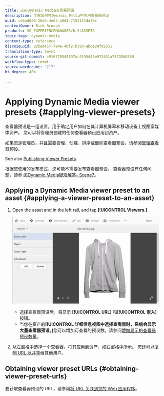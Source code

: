 ```yaml
---
title: 应用Dynamic Media查看器预设
description: 了解如何在Dynamic Media中应用查看器预设
uuid: cebad000-2bda-4e62-a0d1-7155151daf6c
contentOwner: Rick Brough
products: SG_EXPERIENCEMANAGER/6.5/ASSETS
topic-tags: dynamic-media
content-type: reference
discoiquuid: 82bed457-794e-4bf2-bc80-abde24fd2851
translation-type: tm+mt
source-git-commit: e916f70549197ac9f95443e972401a78735b0560
workflow-type: tm+mt
source-wordcount: '217'
ht-degree: 40%

---
```



# Applying Dynamic Media viewer presets {#applying-viewer-presets}

查看器预设是一组设置，用于确定用户如何在其计算机屏幕和移动设备上视图富媒体资产。 您可以将管理员创建的任何查看器预设应用到资产。

如果您是管理员，并且需要管理、创建、排序或删除查看器预设，请参阅[管理查看器预设](managing-viewer-presets.md)。

See also [Publishing Viewer Presets](managing-viewer-presets.md#publishing-viewer-presets).

根据您使用的发布模式，您可能不需要发布查看器预设。
查看器预设有任何问题，请参 [阅Dynamic Media疑难解答- Scene7](troubleshoot-dms7.md#viewers)。

## Applying a Dynamic Media viewer preset to an asset {#applying-a-viewer-preset-to-an-asset}

1. Open the asset and in the left rail, and tap **[!UICONTROL Viewers.]**

   ![chlimage_1-104](assets/chlimage_1-104.png)

   * 选择查看器预设后，将显示 **[!UICONTROL URL]** 和&#x200B;**[!UICONTROL 嵌入]**&#x200B;按钮。
   * 当您在资产的&#x200B;**[!UICONTROL 详细信息视图中选择查看器时，系统会显示大量查看器预设。]**&#x200B;您可以增加可查看的预设数。请参阅[增加显示的查看器预设数量](managing-viewer-presets.md)。

1. 从左窗格中选择一个查看器，将其应用到资产，如右窗格中所示。 您还可以[复制 URL 以共享](linking-urls-to-yourwebapplication.md)给其他用户。

## Obtaining viewer preset URLs {#obtaining-viewer-preset-urls}

要获取查看器预设的 URL，请参阅[将 URL 关联到您的 Web 应用程序](linking-urls-to-yourwebapplication.md)。
